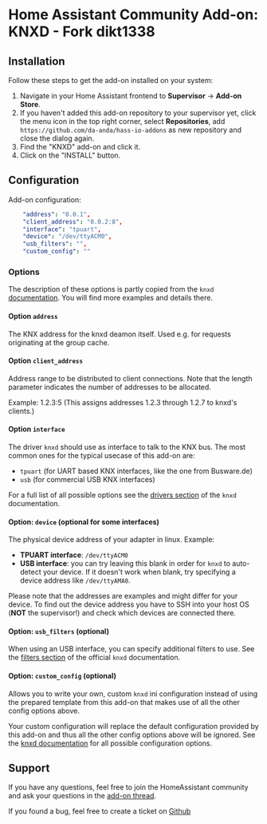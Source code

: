 # Home Assistant Community Add-on: KNXD - Fork dikt1338

## Installation

Follow these steps to get the add-on installed on your system:

1. Navigate in your Home Assistant frontend to **Supervisor** -> **Add-on Store**.
2. If you haven't added this add-on repository to your supervisor yet, click the menu icon in the top right corner, select **Repositories**, add `https://github.com/da-anda/hass-io-addons` as new repository and close the dialog again.
3. Find the "KNXD" add-on and click it.
4. Click on the "INSTALL" button.

## Configuration

Add-on configuration:

```yaml
    "address": "0.0.1",
    "client_address": "0.0.2:8",
    "interface": "tpuart",
    "device": "/dev/ttyACM0",
    "usb_filters": "",
    "custom_config": ""
```

### Options
The description of these options is partly copied from the `knxd` [documentation](https://github.com/knxd/knxd/blob/master/doc/inifile.rst). You will find more examples and details there.

#### Option `address`

The KNX address for the knxd deamon itself. Used e.g. for requests originating at the group cache.

#### Option `client_address`

Address range to be distributed to client connections. Note that the length parameter indicates the number of addresses to be allocated.

Example: 1.2.3:5 (This assigns addresses 1.2.3 through 1.2.7 to knxd's clients.)

#### Option `interface`

The driver `knxd` should use as interface to talk to the KNX bus. The most common ones for the typical usecase of this add-on are:

- `tpuart` (for UART based KNX interfaces, like the one from Busware.de)
- `usb` (for commercial USB KNX interfaces)

For a full list of all possible options see the [drivers section](https://github.com/knxd/knxd/blob/master/doc/inifile.rst#drivers) of the `knxd` documentation.

#### Option: `device` (optional for some interfaces)

The physical device address of your adapter in linux. Example:

- **TPUART interface**: `/dev/ttyACM0`
- **USB interface**: you can try leaving this blank in order for `knxd` to auto-detect your device. If it doesn't work when blank, try specifying a device address like `/dev/ttyAMA0`.  

Please note that the addresses are examples and might differ for your device. To find out the device address you have to SSH into your host OS (**NOT** the supervisor!) and check which devices are connected there.

#### Option: `usb_filters` (optional)

When using an USB interface, you can specify additional filters to use. See the [filters section](https://github.com/knxd/knxd/blob/master/doc/inifile.rst#filters) of the official `knxd` documentation.

#### Option: `custom_config` (optional)

Allows you to write your own, custom `knxd` ini configuration instead of using the prepared template from this add-on that makes use of all the other config options above.

Your custom configuration will replace the default configuration provided by this add-on and thus all the other config options above will be ignored. See the [knxd documentation](https://github.com/knxd/knxd/blob/master/doc/inifile.rst) for all possible configuration options.


## Support

If you have any questions, feel free to join the HomeAssistant community and ask your questions in the [add-on thread](https://community.home-assistant.io/t/knxd-add-on-covert-your-knx-usb-interface-into-an-ip-interface-that-can-be-used-by-ha/38108/38).

If you found a bug, feel free to create a ticket on [Github](https://github.com/da-anda/hass-io-addons/issues)
